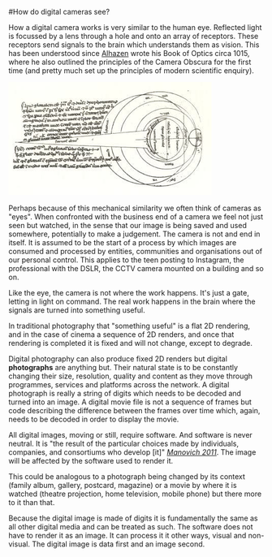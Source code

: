 #How do digital cameras see?

How a digital camera works is very similar to the human eye. Reflected light is focussed by a lens through a hole and onto an array of receptors. These receptors send signals to the brain which understands them as vision. This has been understood since [Alhazen](https://en.wikipedia.org/wiki/Alhazen) wrote his Book of Optics circa 1015, where he also outlined the principles of the Camera Obscura for the first time (and pretty much set up the principles of modern scientific enquiry). 

![Alhazen's eyeball](https://raw.githubusercontent.com/peteash10/2017-body-of-work/master/images/alhazen1083anatomy.jpg "Alhazen's eyeball")

Perhaps because of this mechanical similarity we often think of cameras as "eyes". When confronted with the business end of a camera we feel not just seen but watched, in the sense that our image is being saved and used somewhere, potentially to make a judgement. The camera is not and end in itself. It is assumed to be the start of a process by which images are consumed and processed by entities, communities and organisations out of our personal control. This applies to the teen posting to Instagram, the professional with the DSLR, the CCTV camera mounted on a building and so on. 

Like the eye, the camera is not where the work happens. It's just a gate, letting in light on command. The real work happens in the brain where the signals are turned into something useful. 

In traditional photography that "something useful" is a flat 2D rendering, and in the case of cinema a sequence of 2D renders, and once that rendering is completed it is fixed and will not change, except to degrade. 

Digital photography can also produce fixed 2D renders but digital **photographs** are anything but. Their natural state is to be constantly changing their size, resolution, quality and content as they move through programmes, services and platforms across the network. A digital photograph is really a string of digits which needs to be decoded and turned into an image. A digital movie file is not a sequence of frames but code describing the difference between the frames over time which, again, needs to be decoded in order to display the movie. 

All digital images, moving or still, require software. And software is never neutral. It is "the result of the particular choices made by individuals, companies, and  consortiums who develop [it]" *[Manovich 2011](https://github.com/peteash10/2017-body-of-work/blob/master/resources/Lev%20Manovich%20-%20There%20is%20Only%20Software.pdf)*. The image will be affected by the software used to render it. 

This could be analogous to a photograph being changed by its context (family album, gallery, postcard, magazine) or a movie by where it is watched (theatre projection, home television, mobile phone) but there more to it than that. 

Because the digital image is made of digits it is fundamentally the same as all other digital media and can be treated as such. The software does not have to render it as an image. It can process it it other ways, visual and non-visual. The digital image is data first and an image second. 

